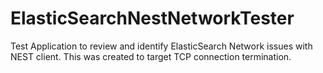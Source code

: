 # ElasticSearchNestNetworkTester
Test Application to review and identify ElasticSearch Network issues with NEST client. This was created to target TCP connection termination.
